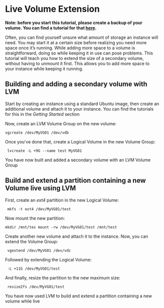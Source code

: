 # Live Volume Extension

**Note: before you start this tutorial, please create a backup of your volume. You can find a tutorial for that [here](https://docs.leaf.cloud/en/latest/volumes/Creating-a-volume-backup/).**

Often, you can find yourself unsure what amount of storage an instance will need. You may start it at a certain size before realizing you need more space once it’s running. While adding more space to a volume is straightforward, doing so while keeping it in use can pose problems. This tutorial will teach you how to extend the size of a secondary volume, without having to unmount it first. This allows you to add more space to your instance while keeping it running. 
 
## Building and adding a secondary volume with LVM 

Start by creating an instance using a standard Ubuntu image, then create an additional volume and attach it to your instance. You can find the tutorials for this in the *Getting Started* section

Now, create an LVM Volume Group on the new volume: 

``
vgcreate /dev/MyVG01 /dev/vdb 
`` 

Once you've done that, create a Logical Volume in the new Volume Group: 

`` 
lvcreate -L +9G --name test MyVG01 
`` 

You have now built and added a secondary volume with an LVM Volume Group  

## Build and extend a partition containing a new Volume live using LVM 

First, create an *ext4* partition in the new Logical Volume: 

`` 
mkfs -t ext4 /dev/MyVG01/test 
`` 

Now mount the new partition: 

``
mkdir /mnt/tes
mount -rw /dev/MyVG01/test /mnt/test 
`` 

Create another new volume and attach it to the instance. Now, you can extend the Volume Group: 

`` 
vgextend /dev/MyVG01 /dev/vdc 
`` 

Followed by extending the Logical Volume: 

`` 
-L +11G /dev/MyVG01/test 
`` 

And finally, resize the partition to the new maximum size: 

`` 
resize2fs /dev/MyVG01/test 
`` 

You have now used LVM to build and extend a partition containing a new volume while live